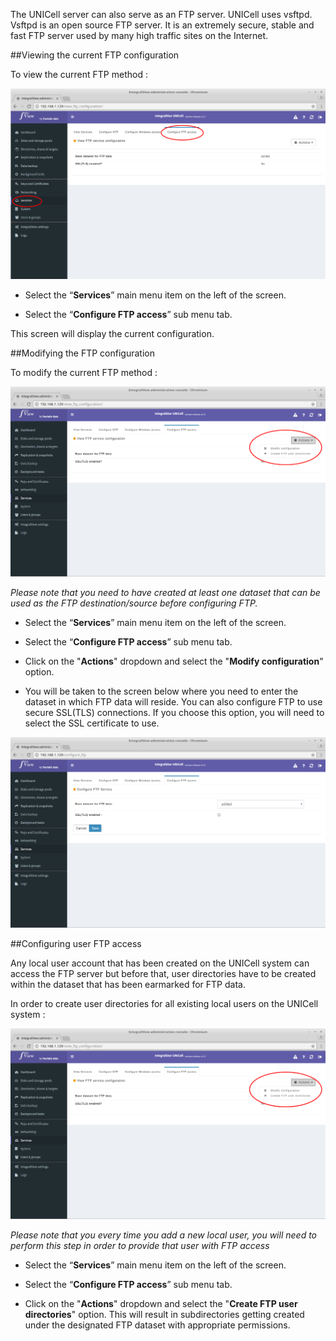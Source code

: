 
The UNICell server can also serve as an FTP server. UNICell uses vsftpd. Vsftpd is an open source FTP server. It is an extremely secure, stable and fast FTP server used by many high traffic sites on the Internet.

##Viewing the current FTP configuration

To view the current FTP method :

![Viewing FTP configuration](../img/view_ftp_configuration.png)

- Select the “**Services**” main menu item on the left of the screen.

- Select the “**Configure FTP access**” sub menu tab.

This screen will display the current configuration.

##Modifying the FTP configuration

To modify the current FTP method :

![Modify FTP configuration](../img/modify_ftp_configuration1.png)

*Please note that you need to have created at least one dataset that can be used as the FTP destination/source before configuring FTP.*

- Select the “**Services**” main menu item on the left of the screen.

- Select the “**Configure FTP access**” sub menu tab.

- Click on the "**Actions**" dropdown and select the "**Modify configuration**" option.

- You will be taken to the screen below where you need to enter the dataset in which FTP data will reside. You can also configure FTP to use secure SSL(TLS) connections. If you choose this option, you will need to select the SSL certificate to use.

![Modify FTP configuration](../img/modify_ftp_configuration2.png)

##Configuring user FTP access

Any local user account that has been created on the UNICell system can access the FTP server but before that, user directories have to be created within the dataset that has been earmarked for FTP data.

In order to create user directories for all existing local users on the UNICell system :

![Modify FTP configuration](../img/modify_ftp_configuration1.png)

*Please note that you every time you add a new local user, you will need to perform this step in order to provide that user with FTP access*

- Select the “**Services**” main menu item on the left of the screen.

- Select the “**Configure FTP access**” sub menu tab.

- Click on the "**Actions**" dropdown and select the "**Create FTP user directories**" option. This will result in subdirectories getting created under the designated FTP dataset with appropriate permissions.

